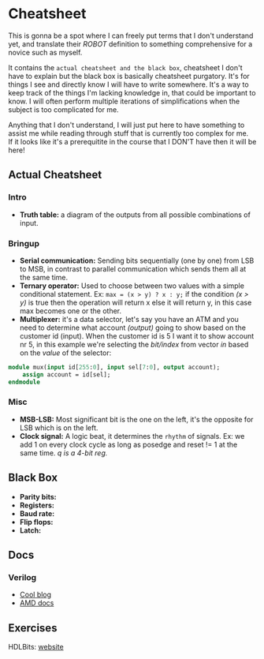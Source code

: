 # Cheatsheet

This is gonna be a spot where I can freely put terms that I don't understand yet, and translate their *ROBOT* definition to something comprehensive for a novice such as myself.

It contains the `actual cheatsheet and the black box`, cheatsheet I don't have to explain but the black box is basically cheatsheet purgatory. It's for things I see and directly know I will have to write somewhere. It's a way to keep track of the things I'm lacking knowledge in, that could be important to know. I will often perform multiple iterations of simplifications when the subject is too complicated for me.

Anything that I don't understand, I will just put here to have something to assist me while reading through stuff that is currently too complex for me.\
If it looks like it's a prerequitite in the course that I DON'T have then it will be here!

## Actual Cheatsheet

### Intro

- **Truth table:** a diagram of the outputs from all possible combinations of input.

### Bringup

- **Serial communication:** Sending bits sequentially (one by one) from LSB to MSB, in contrast to parallel communication which sends them all at the same time.
- **Ternary operator:** Used to choose between two values with a simple conditional statement. Ex: `max = (x > y) ? x : y;` if the condition *(x > y)* is true then the operation will return x else it will return y, in this case max becomes one or the other.
- **Multiplexer:** it's a data selector, let's say you have an ATM and you need to determine what account *(output)* going to show based on the customer id (input). When the customer id is 5 I want it to show account nr 5, in this example we're selecting the *bit/index* from vector *in* based on the *value* of the selector:

```systemverilog
module mux(input id[255:0], input sel[7:0], output account);
    assign account = id[sel];
endmodule
```

### Misc

- **MSB-LSB:** Most significant bit is the one on the left, it's the opposite for LSB which is on the left.
- **Clock signal:** A logic beat, it determines the `rhythm` of signals. Ex: we add 1 on every clock cycle as long as posedge and reset != 1 at the same time. *q is a 4-bit reg.*

## Black Box

- **Parity bits:** 
- **Registers:** 
- **Baud rate:** 
- **Flip flops:** 
- **Latch:** 

## Docs

### Verilog

- [Cool blog](https://lateblt.tripod.com/verilog.htm)
- [AMD docs](https://docs.amd.com/r/en-US/ug901-vivado-synthesis/Introduction?tocId=aE1Do~7cz0rNiUszTq1pbg)

## Exercises

HDLBits: [website](https://hdlbits.01xz.net)
